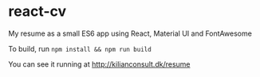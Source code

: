 # react-cv
My resume as a small ES6 app using React, Material UI and FontAwesome

To build, run `npm install && npm run build`

You can see it running at http://kilianconsult.dk/resume
